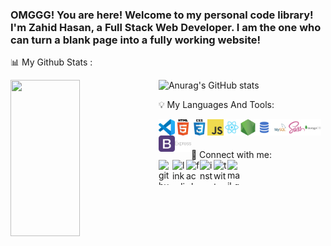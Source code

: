 ###  OMGGG! You are here! Welcome to my personal code library! I'm Zahid Hasan, a Full Stack Web Developer. I am the one who can turn a blank page into a fully working website!

📊 My Github Stats :

![Anurag's GitHub stats](https://github-readme-stats.vercel.app/api?username=Zahid-Hasan-Shuvo&show_icons=true&theme=radical)
<img align='left' width='47%' height='250px'  src="https://github-readme-stats.vercel.app/api/top-langs/?username=anichu&layout=compact"/>



💡 My Languages And Tools:

<img align="left" alt="Visual Studio Code" width="26px" src="https://raw.githubusercontent.com/github/explore/80688e429a7d4ef2fca1e82350fe8e3517d3494d/topics/visual-studio-code/visual-studio-code.png" />
<img align="left" alt="HTML5" width="26px" src="https://raw.githubusercontent.com/github/explore/80688e429a7d4ef2fca1e82350fe8e3517d3494d/topics/html/html.png" />
<img align="left" alt="CSS3" width="26px" src="https://raw.githubusercontent.com/github/explore/80688e429a7d4ef2fca1e82350fe8e3517d3494d/topics/css/css.png" />
<img align="left" alt="JavaScript" width="26px" src="https://raw.githubusercontent.com/github/explore/80688e429a7d4ef2fca1e82350fe8e3517d3494d/topics/javascript/javascript.png" />
<img align="left" alt="React" width="26px" src="https://raw.githubusercontent.com/github/explore/80688e429a7d4ef2fca1e82350fe8e3517d3494d/topics/react/react.png" />
<img align="left" alt="Node.js" width="26px" src="https://raw.githubusercontent.com/github/explore/80688e429a7d4ef2fca1e82350fe8e3517d3494d/topics/nodejs/nodejs.png" />
<img align="left" alt="SQL" width="26px" src="https://raw.githubusercontent.com/github/explore/80688e429a7d4ef2fca1e82350fe8e3517d3494d/topics/sql/sql.png" />
<img align="left" alt="MySQL" width="26px" src="https://raw.githubusercontent.com/github/explore/80688e429a7d4ef2fca1e82350fe8e3517d3494d/topics/mysql/mysql.png" />
<img align="left" alt="Sass" width="26px" src="https://raw.githubusercontent.com/github/explore/80688e429a7d4ef2fca1e82350fe8e3517d3494d/topics/sass/sass.png" />
<img align="left" alt="MongoDB" width="26px" src="https://raw.githubusercontent.com/github/explore/80688e429a7d4ef2fca1e82350fe8e3517d3494d/topics/mongodb/mongodb.png" />
<img align="left" alt="Bootstrap" width="26px" src="https://raw.githubusercontent.com/github/explore/80688e429a7d4ef2fca1e82350fe8e3517d3494d/topics/bootstrap/bootstrap.png" />
<img align="left" alt="Express" width="26px" src="https://raw.githubusercontent.com/github/explore/80688e429a7d4ef2fca1e82350fe8e3517d3494d/topics/express/express.png" />
<br>






<br>📌 Connect with me:<br>
[<img align="left"  width="22px" src='https://cdn.jsdelivr.net/npm/simple-icons@3.0.1/icons/github.svg' alt='github' height='40'>](https://github.com/Zahid-Hasan-Shuvo) 
[<img align="left"  width="22px"  src='https://cdn.jsdelivr.net/npm/simple-icons@3.0.1/icons/linkedin.svg' alt='linkedin' height='40'>](https://www.linkedin.com/in/zahid-hasan-6a5315214/) 
[<img align="left"  width="22px"  src='https://cdn.jsdelivr.net/npm/simple-icons@3.0.1/icons/facebook.svg' alt='facebook' height='40'>](https://www.facebook.com/zhshuvo6) 
[<img align="left"  width="22px" src='https://cdn.jsdelivr.net/npm/simple-icons@3.0.1/icons/instagram.svg' alt='instagram' height='40'>](https://www.instagram.com/zhshuvoig) [<img align="left"  width="22px" src='https://cdn.jsdelivr.net/npm/simple-icons@3.0.1/icons/twitter.svg' alt='twitter' height='40'>](https://twitter.com/zhshuvotw) 
[<img align="left"  width="22px" src='https://cdn.jsdelivr.net/npm/simple-icons@3.0.1/icons/gmail.svg' alt='mail.google' height='40'>](mailto:shuvo.cse6.bu@gmail.com) 
